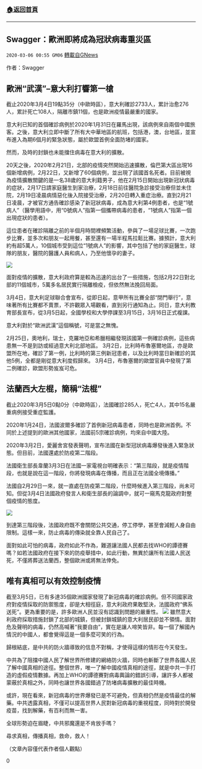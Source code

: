 ###  [:house:返回首頁](https://github.com/ourhimalayas/txt)
---

## Swagger：歐洲即將成為冠狀病毒重災區
`2020-03-06 00:55 GM06` [轉載自GNews](https://gnews.org/zh-hant/131985/)

作者：Swagger

## 歐洲“武漢”–意大利打響第一槍

截止2020年3月4日19點35分（中歐時區），意大利確診2733人，累計治愈276人，累計死亡108人，隔離市鎮11個，也是歐洲疫情最嚴重的國家。

意大利已知的首個確診病例於2020年1月31日在羅馬出現，該病例來自兩個中國旅客。之後，意大利立即中斷了所有大中華地區的航班，包括港，澳，台地區，並宣布進入為期6個月的緊急狀態，屬於歐盟首例全面防堵的國家。

然而，及時的封鎖也未能擋住病毒在意大利的擴散。

20天之後，2020年2月21日，北部的疫情突然開始迅速擴散，倫巴第大區出現16個新增病例，2月22日，又新增了60個病例，並出現了該國首名死者。目前被視為疫情擴散關鍵的是一名38歲的意大利籍男子，他在2月15日開始出現新冠狀病毒的症狀，2月17日請家庭醫生到家治療，2月18日前往醫院急診接受治療但並未住院，2月19日凌晨病情惡化後入院接受治療，2月20日轉入重症治療。直到2月21日凌晨，才被官方通告確診感染了新冠狀病毒，成為意大利第4例患者，也是“1號病人”（醫學用語中，用“0號病人”指第一個攜帶病毒的患者，“1號病人”指第一個出現症狀的患者）。

這位患者在確診隔離之前的半個月時間裡頻繁活動，參與了一場足球比賽，一次跑步比賽，並多次和朋友一起用餐，甚至還有一場半程馬拉鬆比賽。據預計，意大利約有超5萬人，10個城市受到這位“1號病人”的影響，其中包括了他的家庭醫生，球隊的朋友，醫院的醫護人員和病人，乃至他懷孕的妻子。

![](https://s3-ap-northeast-1.amazonaws.com/news.guo.offload.media/wp-content/uploads/2020/03/06004527/9.png)

面對疫情的擴散，意大利政府算是較為迅速的出台了一些措施，包括2月22日對北部的11個城市，5萬多名居民實行隔離檢疫，但依然無法挽回局面。

3月4日，意大利足球聯合會宣布，從即日起，意甲所有比賽全部“閉門舉行”，意味著所有比賽都不賣票，不許觀眾入場觀看，直到另行通知為止。同日，意大利教育部長宣布，從3月5日起，全國學校和大學停課至3月15日，3月16日正式複課。

意大利對於“歐洲武漢”這個稱號，可是當之無愧。

2月25日，奧地利，瑞士，克羅地亞和希臘相繼發現該國第一例確診病例，這些病患無一不是到訪或經過意大利北部地區。 3月2日，比利時布魯塞爾地區，亦是歐盟所在地，確診了第一例，比利時的第三例新冠患者，以及比利時當日新確診的其他5例，全都是剛從意大利度假歸來。 3月4日，布魯塞爾的歐盟官員中發現了第二例確診，歐盟形勢岌岌可危。

## 法蘭西大左棍，簡稱“法棍” 

截止2020年3月5日0點0分（中歐時區），法國確診285人，死亡4人，其中15名嚴重病例接受重症監護。

2020年1月24日，法國波爾多確診了首例新冠病毒患者，同時也是歐洲首例。不同於上述提到的歐洲其他國家，法國前5宗確診病例，均來自中國大陸。

2020年3月2日，愛麗舍宮發表聲明，宣布法國在新型冠狀病毒爆發後進入緊急狀態。但目前，法國還處於防疫第二階段。

法國衛生部長韋蘭3月3日在法國一家電視台明確表示：“第三階段，就是疫情階段，也就是說在這一階段，你將發現病毒在傳播，而且正在法國全境傳播。”

法國自2月29日一來，就一直處在防疫第二階段，什麼時候進入第三階段，尚未可知。但從3月4日法國政府發言人和衛生部長的論調中，就可一窺馬克龍政府對整個疫情的態度。

![](https://s3-ap-northeast-1.amazonaws.com/news.guo.offload.media/wp-content/uploads/2020/03/06004650/88-2.jpg)

到達第三階段後，法國政府既不會關閉公共交通，停工停學，甚至會減輕人身自由限制。這樣一來，防止病毒的傳染就全靠人民自己了。

面對如此可怕的病毒，政府如此不作為，難道讓法國人民都去找WHO的譚德賽嗎？如若法國政府在接下來的防疫舉措中，如此行動，無異於讓所有法國人民送死，不僅將葬送法蘭西，整個歐洲或將無法倖免。

## 唯有真相可以有效控制疫情

截至3月5日，已有多達35個歐洲國家發現了新冠病毒的確診病例。但不同國家政府對疫情採取的防禦態度，卻是大相徑庭，意大利政府果敢堅決，法國政府“佛系送死”。更為重要的是，許多歐洲人民並沒有認識到問題的嚴重性。
![](https://s3-ap-northeast-1.amazonaws.com/news.guo.offload.media/wp-content/uploads/2020/03/06005202/999-1.jpg)
雖然意大利政府採取措施封鎖了北部的城鎮，但被封鎖城鎮的意大利居民卻並不領情。面對危及聲明的病毒，仍然高喊著“我要自由”，實在是讓人啼笑皆非。每一個了解國內情況的中國人，都會覺得這是一個多麼可笑的行為。

歸根結底，是中共的防火牆導致的信息不對稱，才使得這樣的情形在今天發生。

中共為了阻擋中國人民了解世界所修建的網絡防火牆，同時也斬斷了世界各國人民了解中國真相的途徑。整個世界，唯一了解中國疫情真相的途徑，就是中共一手打造的虛假疫情數據。再加上WHO的譚德賽對病毒輿論的錯誤引導，讓許多人都被蒙蔽於真相之外，同時也讓世界各國錯過了防堵病毒擴散的最佳時機。

或許，現在看來，新冠病毒的世界爆發已是不可避免，但真相仍然是疫情最佳的解藥。中共透露真相，不僅可以提高世界人民對新冠病毒的重視程度，同時對於開發疫苗，找到解藥，有百利而無一害。

全球形勢迫在眉睫，中共邪魔還是不肯放手嗎？

尋求真相，傳播真相，救命，救人！

（文章內容僅代表作者個人觀點）

0
